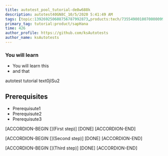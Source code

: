 ```yaml
---
title: autotest_pool_tutorial-de8w688k
description: autotest40GN8C_10/5/2020 5:41:49 AM
tags: [topic:139269250608756787992873,products:tech/73554900100700000996,tutorial:experience/advanced]
primary_tag: tutorial:product/sapHana
time: 426
author_profile: https://github.com/ksAutotests
author_name: ksAutotests
---
```

### You will learn
- You will learn this
- and that

autotest tutorial text0jISu2

## Prerequisites
- Prerequisute1
- Prerequisute2
- Prerequisute3

[ACCORDION-BEGIN [](First step)]
[DONE]
[ACCORDION-END]

[ACCORDION-BEGIN [](Second step)]
[DONE]
[ACCORDION-END]

[ACCORDION-BEGIN [](Third step)]
[DONE]
[ACCORDION-END]

